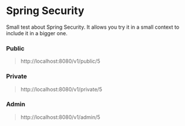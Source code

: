 # Spring Security

Small test about Spring Security. It allows you try it in a small context to include it in a bigger one.

### Public
> http://localhost:8080/v1/public/5

### Private
> http://localhost:8080/v1/private/5

### Admin
> http://localhost:8080/v1/admin/5
